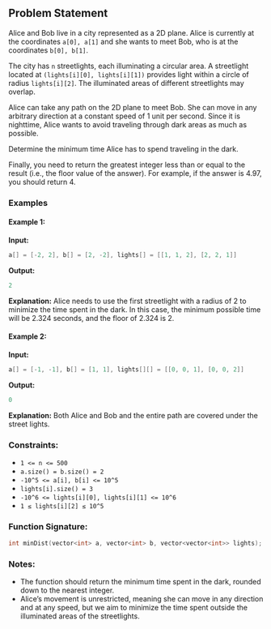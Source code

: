 ## Problem Statement

Alice and Bob live in a city represented as a 2D plane. Alice is currently at the coordinates `a[0], a[1]` and she wants to meet Bob, who is at the coordinates `b[0], b[1]`. 

The city has `n` streetlights, each illuminating a circular area. A streetlight located at `(lights[i][0], lights[i][1])` provides light within a circle of radius `lights[i][2]`. The illuminated areas of different streetlights may overlap.

Alice can take any path on the 2D plane to meet Bob. She can move in any arbitrary direction at a constant speed of 1 unit per second. Since it is nighttime, Alice wants to avoid traveling through dark areas as much as possible. 

Determine the minimum time Alice has to spend traveling in the dark.

Finally, you need to return the greatest integer less than or equal to the result (i.e., the floor value of the answer). For example, if the answer is 4.97, you should return 4.

### Examples

#### Example 1:

**Input:**
```cpp
a[] = [-2, 2], b[] = [2, -2], lights[] = [[1, 1, 2], [2, 2, 1]]
```

**Output:**
```cpp
2
```

**Explanation:** Alice needs to use the first streetlight with a radius of 2 to minimize the time spent in the dark. In this case, the minimum possible time will be 2.324 seconds, and the floor of 2.324 is 2.

#### Example 2:

**Input:**
```cpp
a[] = [-1, -1], b[] = [1, 1], lights[][] = [[0, 0, 1], [0, 0, 2]]
```

**Output:**
```cpp
0
```

**Explanation:** Both Alice and Bob and the entire path are covered under the street lights.

### Constraints:
- `1 <= n <= 500`
- `a.size() = b.size() = 2`
- `-10^5 <= a[i], b[i] <= 10^5`
- `lights[i].size() = 3`
- `-10^6 <= lights[i][0], lights[i][1] <= 10^6`
- `1 ≤ lights[i][2] ≤ 10^5`

### Function Signature:
```cpp
int minDist(vector<int> a, vector<int> b, vector<vector<int>> lights);
```

### Notes:
- The function should return the minimum time spent in the dark, rounded down to the nearest integer.
- Alice’s movement is unrestricted, meaning she can move in any direction and at any speed, but we aim to minimize the time spent outside the illuminated areas of the streetlights.
